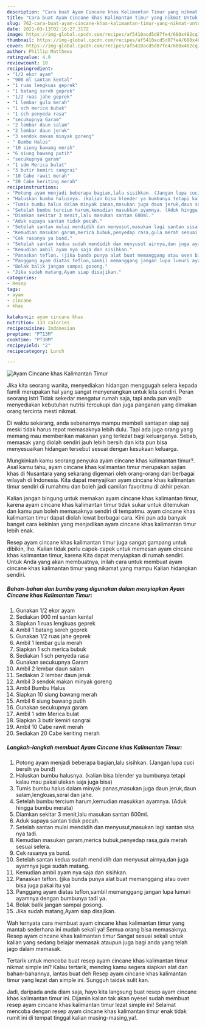 ```yaml
---
description: "Cara buat Ayam Cincane khas Kalimantan Timur yang nikmat Untuk Jualan"
title: "Cara buat Ayam Cincane khas Kalimantan Timur yang nikmat Untuk Jualan"
slug: 762-cara-buat-ayam-cincane-khas-kalimantan-timur-yang-nikmat-untuk-jualan
date: 2021-03-13T02:16:27.317Z
image: https://img-global.cpcdn.com/recipes/af5410acd5d87fe4/680x482cq70/ayam-cincane-khas-kalimantan-timur-foto-resep-utama.jpg
thumbnail: https://img-global.cpcdn.com/recipes/af5410acd5d87fe4/680x482cq70/ayam-cincane-khas-kalimantan-timur-foto-resep-utama.jpg
cover: https://img-global.cpcdn.com/recipes/af5410acd5d87fe4/680x482cq70/ayam-cincane-khas-kalimantan-timur-foto-resep-utama.jpg
author: Phillip Matthews
ratingvalue: 4.9
reviewcount: 10
recipeingredient:
- "1/2 ekor ayam"
- "900 ml santan kental"
- "1 ruas lengkuas geprek"
- "1 batang sereh geprek"
- "1/2 ruas jahe geprek"
- "1 lembar gula merah"
- "1 sch merica bubuk"
- "1 sch penyeda rasa"
- "secukupnya Garam"
- "2 lembar daun salam"
- "2 lembar daun jeruk"
- "3 sendok makan minyak goreng"
- " Bumbu Halus"
- "10 siung bawang merah"
- "6 siung bawang putih"
- "secukupnya garam"
- "1 sdm Merica bulat"
- "3 butir kemiri sangrai"
- "10 Cabe rawit merah"
- "20 Cabe keriting merah"
recipeinstructions:
- "Potong ayam menjadi beberapa bagian,lalu sisihkan. (Jangan lupa cuci bersih ya bund)"
- "Haluskan bumbu halusnya. (kalian bisa blender ya bumbunya tetapi kalau mau pakai ulekan saja juga bisa)"
- "Tumis bumbu halus dalam minyak panas,masukan juga daun jeruk,daun salam,lengkuas,serai dan jahe."
- "Setelah bumbu tercium harum,kemudian masukkan ayamnya. (Aduk hingga bumbu merata)"
- "Diamkan sekitar 3 menit,lalu masukan santan 600ml."
- "Aduk supaya santan tidak pecah."
- "Setelah santan mulai mendidih dan menyusut,masukan lagi santan sisa nya tadi."
- "Kemudian masukan garam,merica bubuk,penyedap rasa,gula merah sesuai selera."
- "Cek rasanya ya bund."
- "Setelah santan kedua sudah mendidih dan menyusut airnya,dan juga ayamnya juga sudah matang."
- "Kemudian ambil ayam nya saja dan sisihkan."
- "Panaskan teflon. (jika bunda punya alat buat memanggang atau oven bisa juga pakai itu ya)"
- "Panggang ayam diatas teflon,sambil memanggang jangan lupa lumuri ayamnya dengan bumbunya tadi ya."
- "Bolak balik jangan sampai gosong."
- "Jika sudah matang,Ayam siap disajikan."
categories:
- Resep
tags:
- ayam
- cincane
- khas

katakunci: ayam cincane khas 
nutrition: 133 calories
recipecuisine: Indonesian
preptime: "PT13M"
cooktime: "PT30M"
recipeyield: "2"
recipecategory: Lunch

---
```



![Ayam Cincane khas Kalimantan Timur](https://img-global.cpcdn.com/recipes/af5410acd5d87fe4/680x482cq70/ayam-cincane-khas-kalimantan-timur-foto-resep-utama.jpg)

Jika kita seorang wanita, menyediakan hidangan menggugah selera kepada famili merupakan hal yang sangat menyenangkan untuk kita sendiri. Peran seorang istri Tidak sekedar mengatur rumah saja, tapi anda pun wajib menyediakan kebutuhan nutrisi tercukupi dan juga panganan yang dimakan orang tercinta mesti nikmat.

Di waktu  sekarang, anda sebenarnya mampu membeli santapan siap saji meski tidak harus repot memasaknya lebih dulu. Tapi ada juga orang yang memang mau memberikan makanan yang terlezat bagi keluarganya. Sebab, memasak yang diolah sendiri jauh lebih bersih dan kita pun bisa menyesuaikan hidangan tersebut sesuai dengan kesukaan keluarga. 



Mungkinkah kamu seorang penyuka ayam cincane khas kalimantan timur?. Asal kamu tahu, ayam cincane khas kalimantan timur merupakan sajian khas di Nusantara yang sekarang digemari oleh orang-orang dari berbagai wilayah di Indonesia. Kita dapat menyajikan ayam cincane khas kalimantan timur sendiri di rumahmu dan boleh jadi camilan favoritmu di akhir pekan.

Kalian jangan bingung untuk memakan ayam cincane khas kalimantan timur, karena ayam cincane khas kalimantan timur tidak sukar untuk ditemukan dan kamu pun boleh memasaknya sendiri di tempatmu. ayam cincane khas kalimantan timur dapat diolah lewat berbagai cara. Kini pun ada banyak banget cara kekinian yang menjadikan ayam cincane khas kalimantan timur lebih enak.

Resep ayam cincane khas kalimantan timur juga sangat gampang untuk dibikin, lho. Kalian tidak perlu capek-capek untuk memesan ayam cincane khas kalimantan timur, karena Kita dapat menyiapkan di rumah sendiri. Untuk Anda yang akan membuatnya, inilah cara untuk membuat ayam cincane khas kalimantan timur yang nikamat yang mampu Kalian hidangkan sendiri.

<!--inarticleads1-->

##### Bahan-bahan dan bumbu yang digunakan dalam menyiapkan Ayam Cincane khas Kalimantan Timur:

1. Gunakan 1/2 ekor ayam
1. Sediakan 900 ml santan kental
1. Siapkan 1 ruas lengkuas geprek
1. Ambil 1 batang sereh geprek
1. Gunakan 1/2 ruas jahe geprek
1. Ambil 1 lembar gula merah
1. Siapkan 1 sch merica bubuk
1. Sediakan 1 sch penyeda rasa
1. Gunakan secukupnya Garam
1. Ambil 2 lembar daun salam
1. Sediakan 2 lembar daun jeruk
1. Ambil 3 sendok makan minyak goreng
1. Ambil  Bumbu Halus
1. Siapkan 10 siung bawang merah
1. Ambil 6 siung bawang putih
1. Gunakan secukupnya garam
1. Ambil 1 sdm Merica bulat
1. Siapkan 3 butir kemiri sangrai
1. Ambil 10 Cabe rawit merah
1. Sediakan 20 Cabe keriting merah




<!--inarticleads2-->

##### Langkah-langkah membuat Ayam Cincane khas Kalimantan Timur:

1. Potong ayam menjadi beberapa bagian,lalu sisihkan. (Jangan lupa cuci bersih ya bund)
1. Haluskan bumbu halusnya. (kalian bisa blender ya bumbunya tetapi kalau mau pakai ulekan saja juga bisa)
1. Tumis bumbu halus dalam minyak panas,masukan juga daun jeruk,daun salam,lengkuas,serai dan jahe.
1. Setelah bumbu tercium harum,kemudian masukkan ayamnya. (Aduk hingga bumbu merata)
1. Diamkan sekitar 3 menit,lalu masukan santan 600ml.
1. Aduk supaya santan tidak pecah.
1. Setelah santan mulai mendidih dan menyusut,masukan lagi santan sisa nya tadi.
1. Kemudian masukan garam,merica bubuk,penyedap rasa,gula merah sesuai selera.
1. Cek rasanya ya bund.
1. Setelah santan kedua sudah mendidih dan menyusut airnya,dan juga ayamnya juga sudah matang.
1. Kemudian ambil ayam nya saja dan sisihkan.
1. Panaskan teflon. (jika bunda punya alat buat memanggang atau oven bisa juga pakai itu ya)
1. Panggang ayam diatas teflon,sambil memanggang jangan lupa lumuri ayamnya dengan bumbunya tadi ya.
1. Bolak balik jangan sampai gosong.
1. Jika sudah matang,Ayam siap disajikan.




Wah ternyata cara membuat ayam cincane khas kalimantan timur yang mantab sederhana ini mudah sekali ya! Semua orang bisa memasaknya. Resep ayam cincane khas kalimantan timur Sangat sesuai sekali untuk kalian yang sedang belajar memasak ataupun juga bagi anda yang telah jago dalam memasak.

Tertarik untuk mencoba buat resep ayam cincane khas kalimantan timur nikmat simple ini? Kalau tertarik, mending kamu segera siapkan alat dan bahan-bahannya, lantas buat deh Resep ayam cincane khas kalimantan timur yang lezat dan simple ini. Sungguh taidak sulit kan. 

Jadi, daripada anda diam saja, hayo kita langsung buat resep ayam cincane khas kalimantan timur ini. Dijamin kalian tak akan nyesel sudah membuat resep ayam cincane khas kalimantan timur lezat simple ini! Selamat mencoba dengan resep ayam cincane khas kalimantan timur enak tidak rumit ini di tempat tinggal kalian masing-masing,ya!.

